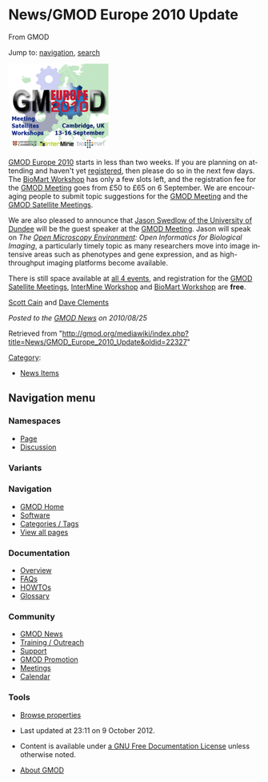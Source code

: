 <div id="mw-page-base" class="noprint">

</div>

<div id="mw-head-base" class="noprint">

</div>

<div id="content" class="mw-body" role="main">

<span id="top"></span>

<div id="mw-js-message" style="display:none;">

</div>



# <span dir="auto">News/GMOD Europe 2010 Update</span>

<div id="bodyContent">

<div id="siteSub">

From GMOD

</div>

<div id="contentSub">

</div>

<div id="jump-to-nav" class="mw-jump">

Jump to: [navigation](#mw-navigation), [search](#p-search)

</div>

<div id="mw-content-text" class="mw-content-ltr" lang="en" dir="ltr">

<div class="floatright">

[<img
src="../../mediawiki/images/thumb/d/d6/GMOD2010Europe300.png/200px-GMOD2010Europe300.png"
srcset="../../mediawiki/images/d/d6/GMOD2010Europe300.png 1.5x, ../../mediawiki/images/d/d6/GMOD2010Europe300.png 2x"
width="200" height="171" alt="GMOD Europe 2010" />](../GMOD_Europe_2010 "GMOD Europe 2010")

</div>

[GMOD Europe 2010](../GMOD_Europe_2010 "GMOD Europe 2010") starts in
less than two weeks. If you are planning on attending and haven't yet
[registered](../GMOD_Europe_2010#Registration "GMOD Europe 2010"), then
please do so in the next few days. The [BioMart
Workshop](../BioMart_Workshop_-_GMOD_Europe_2010 "BioMart Workshop - GMOD Europe 2010")
has only a few slots left, and the registration fee for the [GMOD
Meeting](../September_2010_GMOD_Meeting "September 2010 GMOD Meeting")
goes from £50 to £65 on 6 September. We are encouraging people to submit
topic suggestions for the [GMOD
Meeting](../September_2010_GMOD_Meeting#Agenda_Suggestions "September 2010 GMOD Meeting")
and the [GMOD Satellite
Meetings](../Satellite_Meetings_-_GMOD_Europe_2010 "Satellite Meetings - GMOD Europe 2010").

We are also pleased to announce that [Jason Swedlow of the University of
Dundee](../September_2010_GMOD_Meeting#Guest_Speaker "September 2010 GMOD Meeting")
will be the guest speaker at the [GMOD
Meeting](../September_2010_GMOD_Meeting "September 2010 GMOD Meeting").
Jason will speak on *The
<a href="http://www.openmicroscopy.org/" class="external text"
rel="nofollow">Open Microscopy Environment</a>: Open Informatics for
Biological Imaging*, a particularly timely topic as many researchers
move into image intensive areas such as phenotypes and gene expression,
and as high-throughput imaging platforms become available.

There is still space available at [all 4
events](../GMOD_Europe_2010 "GMOD Europe 2010"), and registration for
the [GMOD Satellite
Meetings](../Satellite_Meetings_-_GMOD_Europe_2010 "Satellite Meetings - GMOD Europe 2010"),
[InterMine
Workshop](../InterMine_Workshop_-_GMOD_Europe_2010 "InterMine Workshop - GMOD Europe 2010")
and [BioMart
Workshop](../BioMart_Workshop_-_GMOD_Europe_2010 "BioMart Workshop - GMOD Europe 2010")
are **free**.

[Scott Cain](../User:Scott "User:Scott") and [Dave
Clements](../User:Clements "User:Clements")

  

<div class="newsfooter">

*Posted to the [GMOD News](../GMOD_News "GMOD News") on 2010/08/25*

</div>

</div>

<div class="printfooter">

Retrieved from
"<http://gmod.org/mediawiki/index.php?title=News/GMOD_Europe_2010_Update&oldid=22327>"

</div>

<div id="catlinks" class="catlinks">

<div id="mw-normal-catlinks" class="mw-normal-catlinks">

[Category](../Special:Categories "Special:Categories"):

- [News Items](../Category:News_Items "Category:News Items")

</div>

</div>

<div class="visualClear">

</div>

</div>

</div>

<div id="mw-navigation">

## Navigation menu

<div id="mw-head">



<div id="left-navigation">

<div id="p-namespaces" class="vectorTabs" role="navigation"
aria-labelledby="p-namespaces-label">

### Namespaces

- <span id="ca-nstab-main"><a href="GMOD_Europe_2010_Update" accesskey="c"
  title="View the content page [c]">Page</a></span>
- <span id="ca-talk"><a
  href="http://gmod.org/mediawiki/index.php?title=Talk:News/GMOD_Europe_2010_Update&amp;action=edit&amp;redlink=1"
  accesskey="t"
  title="Discussion about the content page [t]">Discussion</a></span>

</div>

<div id="p-variants" class="vectorMenu emptyPortlet" role="navigation"
aria-labelledby="p-variants-label">

### 

### Variants[](#)

<div class="menu">

</div>

</div>

</div>





</div>

</div>

</div>

<div id="mw-panel">

<div id="p-logo" role="banner">

<a href="../Main_Page"
style="background-image: url(../../images/GMOD-cogs.png);"
title="Visit the main page"></a>

</div>

<div id="p-Navigation" class="portal" role="navigation"
aria-labelledby="p-Navigation-label">

### Navigation

<div class="body">

- <span id="n-GMOD-Home">[GMOD Home](../Main_Page)</span>
- <span id="n-Software">[Software](../GMOD_Components)</span>
- <span id="n-Categories-.2F-Tags">[Categories /
  Tags](../Categories)</span>
- <span id="n-View-all-pages">[View all
  pages](../Special:AllPages)</span>

</div>

</div>

<div id="p-Documentation" class="portal" role="navigation"
aria-labelledby="p-Documentation-label">

### Documentation

<div class="body">

- <span id="n-Overview">[Overview](../Overview)</span>
- <span id="n-FAQs">[FAQs](../Category:FAQ)</span>
- <span id="n-HOWTOs">[HOWTOs](../Category:HOWTO)</span>
- <span id="n-Glossary">[Glossary](../Glossary)</span>

</div>

</div>

<div id="p-Community" class="portal" role="navigation"
aria-labelledby="p-Community-label">

### Community

<div class="body">

- <span id="n-GMOD-News">[GMOD News](../GMOD_News)</span>
- <span id="n-Training-.2F-Outreach">[Training /
  Outreach](../Training_and_Outreach)</span>
- <span id="n-Support">[Support](../Support)</span>
- <span id="n-GMOD-Promotion">[GMOD Promotion](../GMOD_Promotion)</span>
- <span id="n-Meetings">[Meetings](../Meetings)</span>
- <span id="n-Calendar">[Calendar](../Calendar)</span>

</div>

</div>

<div id="p-tb" class="portal" role="navigation"
aria-labelledby="p-tb-label">

### Tools

<div class="body">


- <span id="t-smwbrowselink"><a href="../Special:Browse/News-2FGMOD_Europe_2010_Update"
  rel="smw-browse">Browse properties</a></span>


</div>

</div>

</div>

</div>

<div id="footer" role="contentinfo">

- <span id="footer-info-lastmod">Last updated at 23:11 on 9 October
  2012.</span>
<!-- - <span id="footer-info-viewcount">7,190 page views.</span> -->
- <span id="footer-info-copyright">Content is available under
  <a href="http://www.gnu.org/licenses/fdl-1.3.html" class="external"
  rel="nofollow">a GNU Free Documentation License</a> unless otherwise
  noted.</span>

<!-- -->

- <span id="footer-places-about">[About
  GMOD](../GMOD:About "GMOD:About")</span>

<!-- -->






</div>
